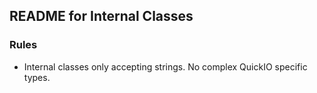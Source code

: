 ﻿## README for Internal Classes

### Rules
- Internal classes only accepting strings. No complex QuickIO specific types.